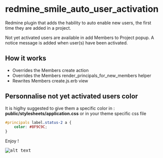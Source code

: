 redmine_smile_auto_user_activation
==================================

Redmine plugin that adds the hability to auto enable new users, the first time they are added in a project.

Not yet activated users are available in add Members to Project popup.
A notice message is added when user(s) have been activated.

## How it works

* Overrides the Members create action
* Overrides the Members render_principals_for_new_members helper
* Rewrites Members create.js.erb view

## Personnalise not yet activated users color

It is higlhy suggested to give them a specific color in :
**public/stylesheets/application.css** or in your theme specific css file

```css
#principals label.status-2 a {
	color: #8F9C9C;
}
```

Enjoy !

<kbd>![alt text](https://compteur-visites.ennder.fr/sites/35/token/githubaua/image "Logo") <!-- .element height="10%" width="10%" --></kbd>
